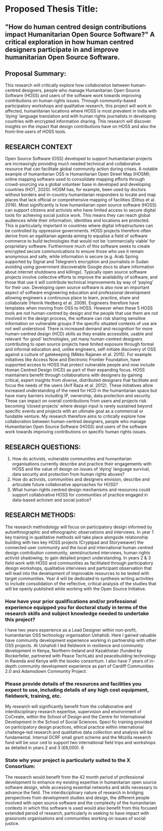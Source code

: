 # Proposed Thesis Title:
## "How do human centred design contributions impact Humanitarian Open Source Software?" A critical exploration in how human centred designers participate in and improve humanitarian Open Source Software.


## Proposal Summary:
This research will critically explore how collaboration between human-centred designers, people who
manage Humanitarian Open Source Software (HOSS) and users of the software work towards improving
contributions on human rights issues. Through community-based participatory workshops and qualitative
research, this project will work in affected, humanitarian locations where HOSS is most prevalent in India
with ‘dying’ language translation and with human rights journalists in developing countries with encrypted
information sharing. This research will discover insights on the impact that design contributions have on
HOSS and also the front-line users of HOSS tools.

## RESEARCH CONTEXT
Open Source Software (OSS) developed to support humanitarian projects are increasingly providing much needed technical and
collaborative resource that can facilitate global community action during crises. A notable example of humanitarian OSS is
Humanitarian Open Street Map (HOSM); online mapping software used to consolidate mapping efforts through crowd-sourcing via a
global volunteer base in developed and developing countries (HOT, 2020). HOSM has, for example, been used by doctors without
borders and in-country humanitarian responders to locate and map places that lack official or comprehensive mapping of facilities
(Dittus et al. 2016).
Most significantly is how humanitarian open source software (HOSS) can support citizens and activists who have limited access to
secure digital tools for achieving social justice work. This means they can reach global audiences while their information, identities and
locations are protected. This is particularly important in countries where digital infrastructures can be controlled by oppressive
governments. HOSS projects therefore often derive from an egalitarian agenda aiming to equalise a field of software commerce to
build technologies that would not be ‘commercially viable’ for proprietary software. Furthermore much of this software seeks to
create encrypted secure communications to ensure those who use it remain anonymous and safe, while information is secure (e.g.
Arab Spring supported by Signal and Telegram’s encryption and journalists in Sudan avoiding using government discoverable Google
docs to share information about internet shutdowns and killings).
Typically open source software projects involve collective efforts to improve the availability of software, and those that use it will
contribute technical improvements by way of ‘paying’ for their use. Developing open source software is also now an important aspect
of software engineering education and professional development allowing engineers a continuous place to learn, practice, share and
collaborate (Henrik Hedberg et al. 2009). Engineers therefore have templates when moving from OSS to HOSS. However when these
5
HOSS tools are not human-centred by design and the people that use them are not involved in the design process, the software can risk
sharing sensitive information on vulnerable groups if the specific situated contexts of use are not well understood.
There is increased demand and recognition for more human-centred design (HCD) skills as they enable accessible, usable and relevant
‘for good’ technologies, yet many human-centred designers contributing to open source projects have limited exposure through formal
and informal education and, unlike engineers, self-initiate discovery of OSS against a culture of gatekeeping (Mikko Rajanen et al.
2015). For example initiatives like Access Now and Electronic Frontier Foundation, have supported access to HOSS that protect
vulnerable people and now include Human Centred Design (HCD) as part of their expanding focus. HOSS maintainers benefit through
collaborations with designers by gaining critical, expert insights from diverse, distributed designers that facilitate and focus the needs of
the users (Arif Raza et al. 2012). These initiatives allow increased understanding of the need for HCD in the humanitarian space but
have many barriers including IP, ownership, data protection and security. These can impact on overall contributions from users and
projects risk becoming ‘closed projects’ where design input is rarely sustained beyond specific events and projects with an ultimate goal
as a commercial or fundable venture.
My research therefore aims to critically explore how collaboration between human-centred designers, people who manage
Humanitarian Open Source Software (HOSS) and users of the software work towards improving contributions on specific human rights
issues.

## RESEARCH QUESTIONS:
1. How do activists, vulnerable communities and humanitarian organisations currently describe and practice their engagements
with HOSS and the value of design on issues of ‘dying’ language survival, data security and protection from human rights
abuses?
2. How do activists, communities and designers envision, describe and articulate future collaborative approaches for HOSS?
3. What human rights centred design mechanisms and resources could support collaborative HOSS for communities of practice
engaged in data-based activism and social justice?

## RESEARCH METHODS:
The research methodology will focus on participatory design informed by autoethnographic and ethnographic observations and
interviews.
In year 1 key training in qualitative methods will take place alongside relationship building with two key HOSS projects (Cryptpad and
Storyweaver) the connected user community and the local and international human centred design contribution community, semistructured
interviews, human rights activist shadowing, to gain detailed project understanding.
In years 2 & 3 field work with HOSS and communities as facilitated through participatory design workshops, qualitative interviews and
participant observation that will lead into the development of improvable resources to be tested with target communities.
Year 4 will be dedicated to synthesis writing activities to include consolidation of the reflective, critical analysis of the studies that will
be openly published while working with the Open Source Initiative.

###  How have your prior qualifications and/or professional experience equipped you for doctoral study in terms of the research skills and subject knowledge needed to undertake this project?

I have two years experience as a Lead Designer within non-profit, humanitarian OSS technology organisation Ushahidi. Here I gained
valuable have community development experience working in partnership with other OSS projects. At Ushahidi I led fieldwork in
resilience and community development in Kenya, Northern-Ireland and Kazakhstan (funded by Rockerfeller, partnered with Peace
TechLab) and peacebuilding technology in Rwanda and Kenya with the Isooko consortium. I also have 7 years of in-depth community
development experience as part of Cardiff Communities 2.0 and Adamsdown Community Project.


###  Please provide details of the resources and facilities you expect to use, including details of any high cost equipment, fieldwork, training, etc.

My research will significantly benefit from the collaborative and interdisciplinary research expertise, supervision and environment
of CoCreate, within the School of Design and the Centre for International Development in the School of Social Sciences. Speci fic
training provided on participatory design practices, ethical practice within international challenge-led research and qualitative
data collection and analysis will be fundamental. Internal GCRF small grant scheme and the Mozilla research fund will be sour ced
to support two international field trips and workshops as detailed in years 2 and 3 (£6,000).
6

### State why your project is particularly suited to the X Consortium:

The research would benefit from the 42 month period of professional development to enhance my existing expertise in
humanitarian open source software design, while accessing essential networks and skills necessary to advance the field. The
interdisciplinary nature of research in bridging perspectives from development studies and design, the different people involved
with open source software and the complexity of the humanitarian contexts in which this software is used would also benefit from
this focused extended period of research, particularly in seeking to have impact with grassroots organisations and communities
working on issues of social justice.
